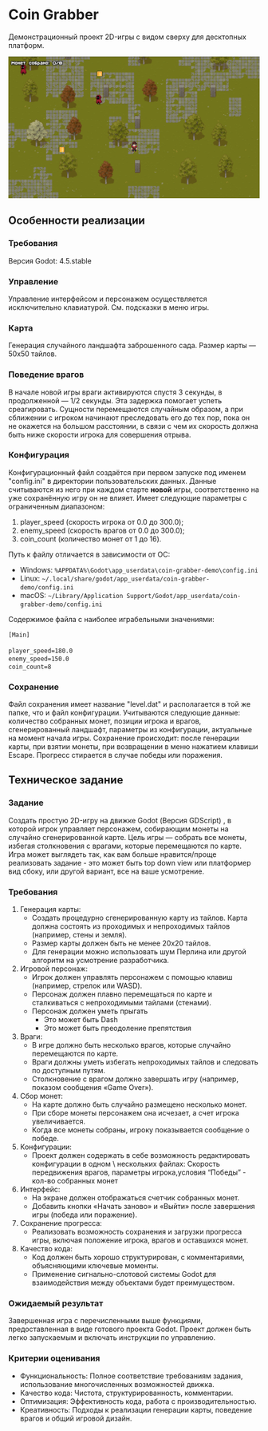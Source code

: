# Coin Grabber
Демонстрационный проект 2D-игры с видом сверху для десктопных платформ.

![скриншот](preview.png "Скриншот")

## Особенности реализации
### Требования
Версия Godot: 4.5.stable

### Управление
Управление интерфейсом и персонажем осуществляется исключительно клавиатурой. См. подсказки в меню игры.

### Карта
Генерация случайного ландшафта заброшенного сада. Размер карты — 50x50 тайлов.

### Поведение врагов
В начале новой игры враги активируются спустя 3 секунды, в продолженной — 1/2 секунды. Эта задержка помогает успеть среагировать. Сущности перемещаются случайным образом, а при сближении с игроком начинают преследовать его до тех пор, пока он не окажется на большом расстоянии, в связи с чем их скорость должна быть ниже скорости игрока для совершения отрыва.


### Конфигурация
Конфигурационный файл создаётся при первом запуске под именем "config.ini" в директории пользовательских данных. Данные считываются из него при каждом старте **новой** игры, соответственно на уже сохранённую игру он не влияет. Имеет следующие параметры с ограниченным диапазоном:
1. player_speed (скорость игрока от 0.0 до 300.0);
2. enemy_speed (скорость врагов от 0.0 до 300.0);
3. coin_count (количество монет от 1 до 16).

Путь к файлу отличается в зависимости от ОС:
* Windows: `%APPDATA%\Godot\app_userdata\coin-grabber-demo\config.ini`
* Linux: `~/.local/share/godot/app_userdata/coin-grabber-demo/config.ini`
* macOS: `~/Library/Application Support/Godot/app_userdata/coin-grabber-demo/config.ini`



Содержимое файла с наиболее играбельными значениями:

    [Main]

    player_speed=180.0
    enemy_speed=150.0
    coin_count=8


### Сохранение
Файл сохранения имеет название "level.dat" и располагается в той же папке, что и файл конфигурации. Учитываются следующие данные: количество собранных монет, позиции игрока и врагов, сгенерированный ландшафт, параметры из конфигурации, актуальные на момент начала игры. Сохранение происходит: после генерации карты, при взятии монеты, при возвращении в меню нажатием клавиши Escape. Прогресс стирается в случае победы или поражения.


## Техническое задание

### Задание 
Создать простую 2D-игру на движке Godot (Версия GDScript) , в которой игрок управляет персонажем, собирающим монеты на случайно сгенерированной карте. Цель игры — собрать все монеты, избегая столкновения с врагами, которые перемещаются по карте. Игра может выглядеть так, как вам больше нравится/проще реализовать задание - это может быть top down view или платформер вид сбоку, или другой вариант, все на ваше усмотрение. 

### Требования
1. Генерация карты:
    * Создать процедурно сгенерированную карту из тайлов. Карта должна состоять из проходимых и непроходимых тайлов (например, стены и земля).
    * Размер карты должен быть не менее 20x20 тайлов.
    * Для генерации можно использовать шум Перлина или другой алгоритм на усмотрение разработчика.
2. Игровой персонаж:
    * Игрок должен управлять персонажем с помощью клавиш (например, стрелок или WASD).
    * Персонаж должен плавно перемещаться по карте и сталкиваться с непроходимыми тайлами (стенами).
    * Персонаж должен уметь прыгать
        * Это может быть Dash
        * Это может быть преодоление препятствия
3. Враги:
    * В игре должно быть несколько врагов, которые случайно перемещаются по карте.
    * Враги должны уметь избегать непроходимых тайлов и следовать по доступным путям.
    * Столкновение с врагом должно завершать игру (например, показом сообщения «Game Over»).
4. Сбор монет:
    * На карте должно быть случайно размещено несколько монет.
    * При сборе монеты персонажем она исчезает, а счет игрока увеличивается.
    * Когда все монеты собраны, игроку показывается сообщение о победе.
5. Конфигурации:
    * Проект должен содержать в себе возможность редактировать конфигурации в одном \ нескольких файлах: Скорость передвижения врагов, параметры игрока,условия “Победы” - кол-во собранных монет
6. Интерфейс:
    * На экране должен отображаться счетчик собранных монет.
    * Добавить кнопки «Начать заново» и «Выйти» после завершения игры (победа или поражение).
7. Сохранение прогресса:
    * Реализовать возможность сохранения и загрузки прогресса игры, включая положение игрока, врагов и оставшихся монет.
8. Качество кода:
    * Код должен быть хорошо структурирован, с комментариями, объясняющими ключевые моменты.
    * Применение сигнально-слотовой системы Godot для взаимодействия между объектами будет преимуществом.

### Ожидаемый результат
Завершенная игра с перечисленными выше функциями, предоставленная в виде готового проекта Godot. Проект должен быть легко запускаемым и включать инструкции по управлению.

### Критерии оценивания
* Функциональность: Полное соответствие требованиям задания, использование многочисленных возможностей движка.
* Качество кода: Чистота, структурированность, комментарии.
* Оптимизация: Эффективность кода, работа с производительностью.
* Креативность: Подходы к реализации генерации карты, поведение врагов и общий игровой дизайн.
